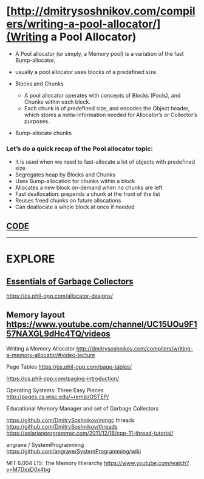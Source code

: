 # [http://dmitrysoshnikov.com/compilers/writing-a-pool-allocator/](Writing a Pool Allocator)
 * A Pool allocator (or simply, a Memory pool) is a variation of the fast Bump-allocator,
 * usually a pool allocator uses blocks of a predefined size.
 * Blocks and Chunks
    * A pool allocator operates with concepts of Blocks (Pools), and Chunks within each block.
    * Each chunk is of predefined size, and encodes the Object header, which stores a meta-information needed for Allocator’s or Collector’s purposes.

* Bump-allocate chunks 

### Let’s do a quick recap of the Pool allocator topic:
* It is used when we need to fast-allocate a lot of objects with predefined size
* Segregates heap by Blocks and Chunks
* Uses Bump-allocation for chunks within a block
* Allocates a new block on-demand when no chunks are left
* Fast deallocation: prepends a chunk at the front of the list
* Reuses freed chunks on future allocations
* Can deallocate a whole block at once if needed

## [CODE](https://gist.github.com/DmitrySoshnikov/07650cfb8f178cffe7276f96fd619008)
--------------------------------------------------------------------------------------


# EXPLORE
## [Essentials of Garbage Collectors](http://dmitrysoshnikov.com/courses/essentials-of-garbage-collectors/)
https://os.phil-opp.com/allocator-designs/

## Memory layout https://www.youtube.com/channel/UC15UOu9F157NAXGL9dHc4TQ/videos
Writing a Memory Allocator http://dmitrysoshnikov.com/compilers/writing-a-memory-allocator/#video-lecture

Page Tables https://os.phil-opp.com/page-tables/

https://os.phil-opp.com/paging-introduction/


Operating Systems: Three Easy Pieces
http://pages.cs.wisc.edu/~remzi/OSTEP/


Educational Memory Manager and set of Garbage Collectors


https://github.com/DmitrySoshnikov/mmgc
threads
https://github.com/DmitrySoshnikov/threads
https://solarianprogrammer.com/2011/12/16/cpp-11-thread-tutorial/



angrave
/
SystemProgramming
https://github.com/angrave/SystemProgramming/wiki

MIT 6.004 L15: The Memory Hierarchy
https://www.youtube.com/watch?v=M7DxxD0x4bg








